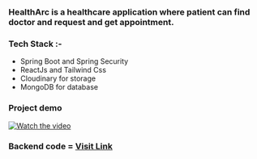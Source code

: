 ### HealthArc is a healthcare application where patient can find doctor and request and get appointment.

### Tech Stack  :-
   - Spring Boot and Spring Security 
   - ReactJs and Tailwind Css
   - Cloudinary for storage
   - MongoDB for database 

### Project demo 

[![Watch the video](https://media.licdn.com/dms/image/D5622AQGI17rTg1KMFw/feedshare-shrink_2048_1536/0/1709575060746?e=1714003200&v=beta&t=7cJzkd-n-wZST8UGYlqVrTbFqzKnFZks3-QjIUdrz2I)](https://www.linkedin.com/posts/harshit-tripathi-374046228_backend-frontend-java-activity-7174819204540375041-EDg0?utm_source=share&utm_medium=member_desktop)


### Backend code = [Visit Link](https://github.com/coderharsx1122/Arc-Healthcare-Server.git)